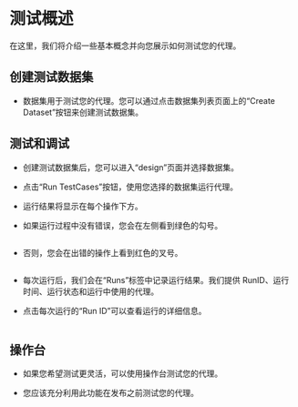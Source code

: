 # 测试概述

在这里，我们将介绍一些基本概念并向您展示如何测试您的代理。

## 创建测试数据集

* 数据集用于测试您的代理。您可以通过点击数据集列表页面上的“Create Dataset”按钮来创建测试数据集。

## 测试和调试

* 创建测试数据集后，您可以进入“design”页面并选择数据集。

* 点击“Run TestCases”按钮，使用您选择的数据集运行代理。

* 运行结果将显示在每个操作下方。

* 如果运行过程中没有错误，您会在左侧看到绿色的勾号。

<figure><img src="../../images/no-bug.png" alt=""></figure>

* 否则，您会在出错的操作上看到红色的叉号。

<figure><img src="../../images/bug.png" alt=""></figure>

* 每次运行后，我们会在“Runs”标签中记录运行结果。我们提供 RunID、运行时间、运行状态和运行中使用的代理。

* 点击每次运行的“Run ID”可以查看运行的详细信息。

<figure><img src="../../images/runs.png" alt=""></figure>

## 操作台

* 如果您希望测试更灵活，可以使用操作台测试您的代理。

* 您应该充分利用此功能在发布之前测试您的代理。

<figure><img src="../../images/playground.png" alt=""></figure>
